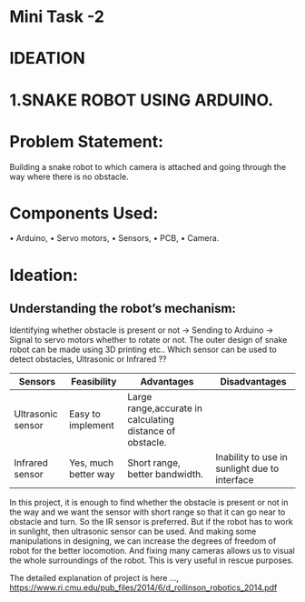# Mini Task -2
# IDEATION
# 1.SNAKE ROBOT USING ARDUINO.

# Problem Statement:
  Building a snake robot to which camera is attached and going through the way where there is no obstacle.
  
# Components Used:
  •	Arduino,
  •	Servo motors,
  •	Sensors,
  •	PCB,
  •	Camera.
# Ideation:
  ## Understanding the robot’s mechanism:
 Identifying whether obstacle is present or not -> Sending to Arduino -> Signal to servo motors                              whether to rotate or not.
The outer design of snake robot can be made using 3D printing etc..
Which sensor can be used to detect obstacles, Ultrasonic or Infrared ??

 
|  Sensors               |  Feasibility          |  Advantages                                               | Disadvantages      |
|------------------------|-----------------------|-----------------------------------------------------------|--------------------|
|    Ultrasonic sensor   | Easy to implement     |  Large range,accurate in calculating distance of obstacle.|                    |                 
|    Infrared sensor     |  Yes, much better way |  Short range, better bandwidth.                           | Inability to use in sunlight due to interface  |


In this project, it is enough to find whether the obstacle is present or not in the way and we want the sensor with short range so that it can go near to obstacle and turn. So the IR sensor is preferred. But if the robot has to work in sunlight, then ultrasonic sensor can be used. And making some manipulations in designing, we can increase the degrees of freedom of robot for the better locomotion. And fixing many cameras allows us to visual the whole surroundings of the robot. This is very useful in rescue purposes.

The detailed explanation of project is here …,
https://www.ri.cmu.edu/pub_files/2014/6/d_rollinson_robotics_2014.pdf






